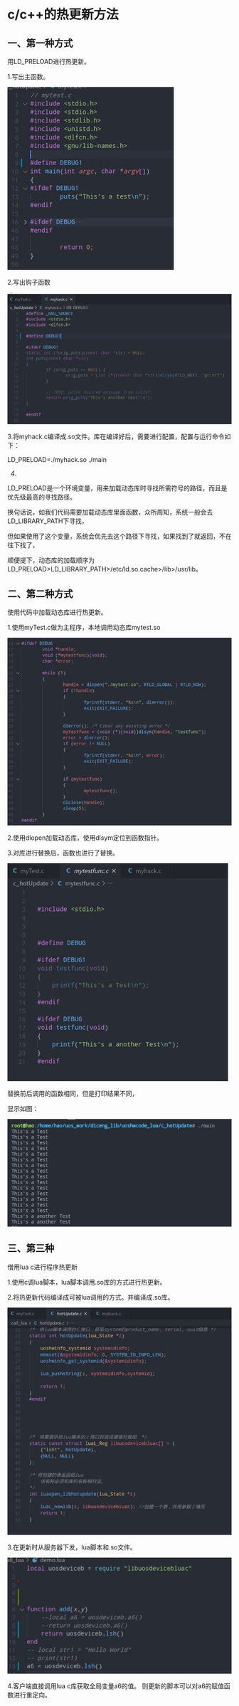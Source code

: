 # c/c++的热更新方法

## 一、第一种方式

用LD_PRELOAD进行热更新。

1.写出主函数。

![](./pic/3.jpg)



2.写出钩子函数

![](./pic/4.jpg)

3.将myhack.c编译成.so文件。库在编译好后，需要进行配置，配置与运行命令如下：

LD_PRELOAD=./myhack.so ./main



4.

LD_PRELOAD是一个环境变量，用来加载动态库时寻找所需符号的路径，而且是优先级最高的寻找路径。

换句话说，如我们代码需要加载动态库里面函数，众所周知，系统一般会去LD_LIBRARY_PATH下寻找，

但如果使用了这个变量，系统会优先去这个路径下寻找，如果找到了就返回，不在往下找了，

顺便提下，动态库的加载顺序为LD_PRELOAD>LD_LIBRARY_PATH>/etc/ld.so.cache>/lib>/usr/lib。



## 二、第二种方式

使用代码中加载动态库进行热更新。

1.使用myTest.c做为主程序，本地调用动态库mytest.so

![](./pic/5.jpg)

2.使用dlopen加载动态库，使用dlsym定位到函数指针。

3.对库进行替换后，函数也进行了替换。

![](./pic/6.png)

替换前后调用的函数相同，但是打印结果不同，

显示如图：

![](./pic/1.jpg)



## 三、第三种

借用lua c进行程序热更新

1.使用c调lua脚本，lua脚本调用.so库的方式进行热更新。

2.将热更新代码编译成可被lua调用的方式。并编译成.so库。

![](./pic/7.jpg)

3.在更新时从服务器下发，lua脚本和.so文件。

![](./pic/8.jpg)

4.客户端直接调用lua c库获取全局变量a6的值。 则更新的脚本可以对a6的赋值函数进行重定向。